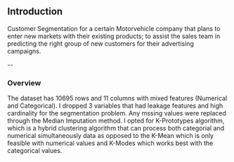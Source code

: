 ## Introduction
Customer Segmentation for a certain Motorvehicle company that plans to enter new markets with their existing products; to assist the sales team in predicting the right group
of new customers for their advertising campaigns.

--
### Overview
The dataset has 10695 rows and 11 columns with mixed features (Numerical and Categorical). I dropped 3 variables that had leakage features and high cardinality for the segmentation
problem. Any mssing values were replaced through the Median Imputation method. I opted for K-Prototypes algorithm, which is a hybrid clustering algorithm that can process both
categorial and numerical simultaneously data as opposed to the K-Mean which is only feasible with numerical values and K-Modes which works best with the categorical values.

